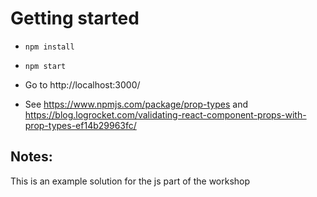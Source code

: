 # Getting started

* `npm install`

* `npm start`

* Go to http://localhost:3000/

* See https://www.npmjs.com/package/prop-types and https://blog.logrocket.com/validating-react-component-props-with-prop-types-ef14b29963fc/

## Notes:

This is an example solution for the js part of the workshop